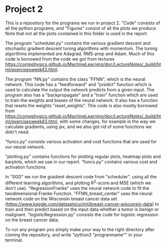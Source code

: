 # Project 2
This is a repository for the programs we run in project 2. "Code" consists of all the python programs, and "Figures" consist of all the plots we produce. Note that not all the plots contained in this folder is used in the report. 

The program "scheduler.py" contains the various gradient descent and stochastic gradient descent tuning algorithms with momentum. The tuning algorithms implemented are Adagrad, RMS-prop and Adam. Much of this code is borrowed from the code we got from lectures https://compphysics.github.io/MachineLearning/doc/LectureNotes/_build/html/exercisesweek43.html.

The program "NN.py" contains the class "FFNN", which is the neural network. This code has a "feedforward" and "predict" function which is used to calculate the output the network predicts from a given input. The program also has a "backpropagate" and a "train" function which are used to train the weights and biases of the neural network. It also has a function that resets the weights "reset_weights". This code is also mostly borrowed from https://compphysics.github.io/MachineLearning/doc/LectureNotes/_build/html/exercisesweek43.html, with some changes, for example in the way we calculate gradients, using jax, and we also got rid of some functions we didn't need.

"funcs.py" consists various activation and cost functions that are used for our neural network.

"plotting.py" contains functions for plotting regular plots, heatmap plots and barplots, which we use in our report. "funcs.py" contains various cost and activation functions.

In "SGD" we run the gradient descent code from "scheduler", using all the different learning algorithms, and plotting R$^2$-score and MSE (which we don't use). "RegressionFranke" uses the neural network code to fit the twodimensional Franke Function. "FFNN_breast_center"  uses the neural network code on the Wisconsin breast cancer data set (https://www.kaggle.com/datasets/uciml/breast-cancer-wisconsin-data) to train and then predict based on the input data whether a tumor is benign or malignant. "logisticRegression.py" consists the code for logistic regression on the breast cancer data.

To run any program you simply make your way to the right directory after cloning the repository, and write "python3 "programname"" in your terminal.

